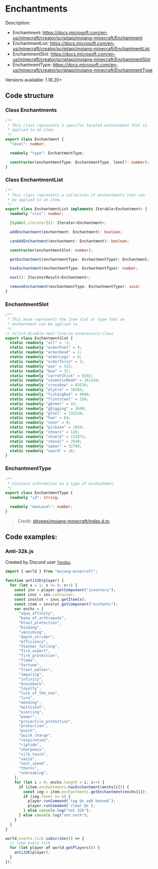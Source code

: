 # Enchantments

Description:

- Enchantment: https://docs.microsoft.com/en-us/minecraft/creator/scriptapi/mojang-minecraft/Enchantment
- EnchantmentList: https://docs.microsoft.com/en-us/minecraft/creator/scriptapi/mojang-minecraft/EnchantmentList
- EnchantmentSlot: https://docs.microsoft.com/en-us/minecraft/creator/scriptapi/mojang-minecraft/EnchantmentSlot
- EnchantmentType: https://docs.microsoft.com/en-us/minecraft/creator/scriptapi/mojang-minecraft/EnchantmentType

Versions available: 1.18.20+

## Code structure

### Class Enchantments

```ts
/**
 * This class represents a specific leveled enchantment that is
 * applied to an item.
 */
export class Enchantment {
  "level": number;

  readonly "type": EnchantmentType;

  constructor(enchantmentType: EnchantmentType, level?: number);
}
```

### Class EnchantmentList

```ts
/**
 * This class represents a collection of enchantments that can
 * be applied to an item.
 */
export class EnchantmentList implements Iterable<Enchantment> {
  readonly "slot": number;

  [Symbol.iterator](): Iterator<Enchantment>;

  addEnchantment(enchantment: Enchantment): boolean;

  canAddEnchantment(enchantment: Enchantment): boolean;

  constructor(enchantmentSlot: number);

  getEnchantment(enchantmentType: EnchantmentType): Enchantment;

  hasEnchantment(enchantmentType: EnchantmentType): number;

  next(): IteratorResult<Enchantment>;

  removeEnchantment(enchantmentType: EnchantmentType): void;
}
```

### EnchantmentSlot

```ts
/**
 * This enum represents the item slot or type that an
 * enchantment can be applied to.
 */
// tslint:disable-next-line:no-unnecessary-class
export class EnchantmentSlot {
  static readonly "all" = -1;
  static readonly "armorFeet" = 4;
  static readonly "armorHead" = 1;
  static readonly "armorLegs" = 8;
  static readonly "armorTorso" = 2;
  static readonly "axe" = 512;
  static readonly "bow" = 32;
  static readonly "carrotStick" = 8192;
  static readonly "cosmeticHead" = 262144;
  static readonly "crossbow" = 65536;
  static readonly "elytra" = 16384;
  static readonly "fishingRod" = 4096;
  static readonly "flintsteel" = 256;
  static readonly "gArmor" = 15;
  static readonly "gDigging" = 3648;
  static readonly "gTool" = 131520;
  static readonly "hoe" = 64;
  static readonly "none" = 0;
  static readonly "pickaxe" = 1024;
  static readonly "shears" = 128;
  static readonly "shield" = 131072;
  static readonly "shovel" = 2048;
  static readonly "spear" = 32768;
  static readonly "sword" = 16;
}
```

### EnchantmentType

```ts
/**
 * Contains information on a type of enchantment.
 */
export class EnchantmentType {
  readonly "id": string;

  readonly "maxLevel": number;
}
```

> Credit: [@types/mojang-minecraft/index.d.ts](https://github.com/DefinitelyTyped/DefinitelyTyped/blob/master/types/mojang-minecraft/index.d.ts);

## Code examples:

### Anti-32k.js

Created by Discord user [`Tendou`](https://www.tendou.xyz/)

```js
import { world } from "mojang-minecraft";

function anti32K(player) {
  for (let x = 1; x <= 8; x++) {
    const inv = player.getComponent("inventory");
    const invc = inv.container;
    const invslot = invc.getItem(x);
    const item = invslot.getComponent("enchants");
    var enchs = [
      "aqua_affinity",
      "bane_of_arthropods",
      "blast_protection",
      "binding",
      "vanishing",
      "depth_strider",
      "efficiency",
      "feather_falling",
      "fire_aspect",
      "fire_protection",
      "flame",
      "fortune",
      "frost_walker",
      "impaling",
      "infinity",
      "knockback",
      "loyalty",
      "luck_of_the_sea",
      "lure",
      "mending",
      "multishot",
      "piercing",
      "power",
      "projectile_protection",
      "protection",
      "punch",
      "quick_charge",
      "respiration",
      "riptide",
      "sharpness",
      "silk_touch",
      "smite",
      "soul_speed",
      "thorns",
      "unbreaking",
    ];
    for (let i = 0; enchs.length > i; i++) {
      if (item.enchantments.hasEnchantment(enchs[i])) {
        const ieg = item.enchantments.getEnchantment(enchs[i]);
        if (ieg.level >= 6) {
          player.runCommand(`tag @s add banned`);
          player.runComamnd(`clear @s`);
        } else console.log("not 32k");
      } else console.log("not ench");
    }
  }
}

world.events.tick.subscribe(() => {
  // loop every tick
  for (let player of world.getPlayers()) {
    anti32K(player);
  }
});
```
